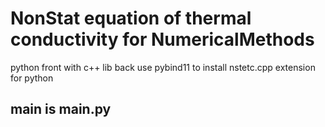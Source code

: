 # NonStat equation of thermal conductivity for NumericalMethods
python front with c++ lib back
use pybind11 to install nstetc.cpp extension for python

## main is main.py
